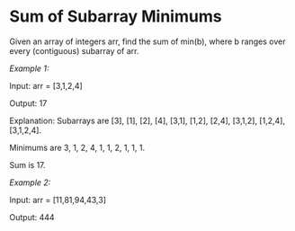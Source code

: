 # Sum of Subarray Minimums

Given an array of integers arr, find the sum of min(b), where b ranges over every (contiguous) subarray of arr. 

*Example 1:*

Input: arr = [3,1,2,4]

Output: 17

Explanation: 
Subarrays are [3], [1], [2], [4], [3,1], [1,2], [2,4], [3,1,2], [1,2,4], [3,1,2,4]. 

Minimums are 3, 1, 2, 4, 1, 1, 2, 1, 1, 1.

Sum is 17.

*Example 2:*

Input: arr = [11,81,94,43,3]

Output: 444